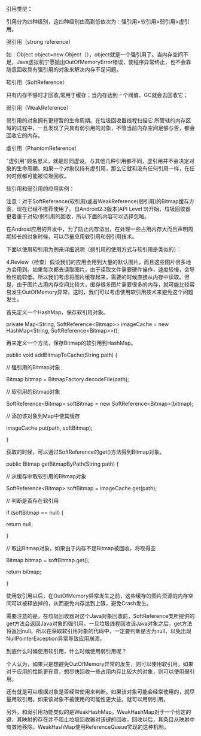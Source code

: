 引用类型：

引用分为四种级别，这四种级别由高到低依次为：强引用&gt;软引用&gt;弱引用&gt;虚引用。

强引用（strong reference）

如：Object object=new Object（），object就是一个强引用了。当内存空间不足，Java虚拟机宁愿抛出OutOfMemoryError错误，使程序异常终止，也不会靠随意回收具有强引用的对象来解决内存不足问题。

软引用（SoftReference）

只有内存不够时才回收,常用于缓存；当内存达到一个阀值，GC就会去回收它；



弱引用（WeakReference）

弱引用的对象拥有更短暂的生命周期。在垃圾回收器线程扫描它 所管辖的内存区域的过程中，一旦发现了只具有弱引用的对象，不管当前内存空间足够与否，都会回收它的内存。



虚引用（PhantomReference）

"虚引用"顾名思义，就是形同虚设，与其他几种引用都不同，虚引用并不会决定对象的生命周期。如果一个对象仅持有虚引用，那么它就和没有任何引用一样，在任何时候都可能被垃圾回收。



软引用和弱引用的应用实例：

注意：对于SoftReference\(软引用\)或者WeakReference\(弱引用\)的Bitmap缓存方案，现在已经不推荐使用了。自Android2.3版本\(API Level 9\)开始，垃圾回收器更着重于对软\/弱引用的回收，所以下面的内容可以选择忽略。

在Android应用的开发中，为了防止内存溢出，在处理一些占用内存大而且声明周期较长的对象时候，可以尽量应用软引用和弱引用技术。

下面以使用软引用为例来详细说明（弱引用的使用方式与软引用是类似的）：

4.Review（检查）假设我们的应用会用到大量的默认图片，而且这些图片很多地方会用到。如果每次都去读取图片，由于读取文件需要硬件操作，速度较慢，会导致性能较低。所以我们考虑将图片缓存起来，需要的时候直接从内存中读取。但是，由于图片占用内存空间比较大，缓存很多图片需要很多的内存，就可能比较容易发生OutOfMemory异常。这时，我们可以考虑使用软引用技术来避免这个问题发生。

首先定义一个HashMap，保存软引用对象。

private Map&lt;String, SoftReference&lt;Bitmap&gt;&gt; imageCache = new HashMap&lt;String, SoftReference&lt;Bitmap&gt;&gt;\(\); 

再来定义一个方法，保存Bitmap的软引用到HashMap。



public void addBitmapToCache\(String path\) { 

 \/\/ 强引用的Bitmap对象 

 Bitmap bitmap = BitmapFactory.decodeFile\(path\); 

 \/\/ 软引用的Bitmap对象 

 SoftReference&lt;Bitmap&gt; softBitmap = new SoftReference&lt;Bitmap&gt;\(bitmap\); 

 \/\/ 添加该对象到Map中使其缓存 

 imageCache.put\(path, softBitmap\); 

 } 

获取的时候，可以通过SoftReference的get\(\)方法得到Bitmap对象。

public Bitmap getBitmapByPath\(String path\) { 

 \/\/ 从缓存中取软引用的Bitmap对象 

 SoftReference&lt;Bitmap&gt; softBitmap = imageCache.get\(path\); 

 \/\/ 判断是否存在软引用 

 if \(softBitmap == null\) { 

 return null; 

 } 

 \/\/ 取出Bitmap对象，如果由于内存不足Bitmap被回收，将取得空 

 Bitmap bitmap = softBitmap.get\(\); 

 return bitmap; 

 } 

使用软引用以后，在OutOfMemory异常发生之前，这些缓存的图片资源的内存空间可以被释放掉的，从而避免内存达到上限，避免Crash发生。

需要注意的是，在垃圾回收器对这个Java对象回收前，SoftReference类所提供的get方法会返回Java对象的强引用，一旦垃圾线程回收该Java对象之后，get方法将返回null。所以在获取软引用对象的代码中，一定要判断是否为null，以免出现NullPointerException异常导致应用崩溃。



到底什么时候使用软引用，什么时候使用弱引用呢？

个人认为，如果只是想避免OutOfMemory异常的发生，则可以使用软引用。如果对于应用的性能更在意，想尽快回收一些占用内存比较大的对象，则可以使用弱引用。

还有就是可以根据对象是否经常使用来判断。如果该对象可能会经常使用的，就尽量用软引用。如果该对象不被使用的可能性更大些，就可以用弱引用。

另外，和弱引用功能类似的是WeakHashMap。WeakHashMap对于一个给定的键，其映射的存在并不阻止垃圾回收器对该键的回收，回收以后，其条目从映射中有效地移除。WeakHashMap使用ReferenceQueue实现的这种机制。



